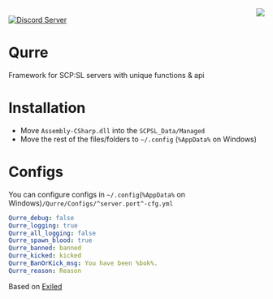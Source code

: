 
<img src="https://scpsl.store/img/etc/Qurre-mini.gif" align="right" />
<p>
   <a href="https://discord.gg/zGUqfJQebn" alt="Discord Qurre">
      <img src="https://discordapp.com/api/guilds/779412392651653130/embed.png" alt="Discord Server"/>
  </a>
</p>

# Qurre
Framework for SCP:SL servers with unique functions & api

# Installation
* Move `Assembly-CSharp.dll` into the `SCPSL_Data/Managed` 
* Move the rest of the files/folders to `~/.config` (`%AppData%` on Windows)
# Configs
You can configure configs in `~/.config`(`%AppData%` on Windows)`/Qurre/Configs/^server.port^-cfg.yml` 

```yml
Qurre_debug: false
Qurre_logging: true
Qurre_all_logging: false
Qurre_spawn_blood: true
Qurre_banned: banned
Qurre_kicked: kicked
Qurre_BanOrKick_msg: You have been %bok%.
Qurre_reason: Reason
```

Based on [Exiled](https://github.com/galaxy119/EXILED)
